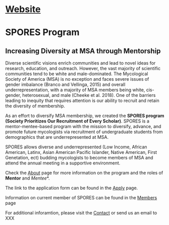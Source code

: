 # [Website](http://MSAspores.github.io)

# SPORES Program
## Increasing Diversity at MSA through Mentorship
 
Diverse scientific visions enrich communities and lead to novel ideas for research, education, and outreach. However, the vast majority of scientific communities tend to be white and male-dominated. The Mycological Society of America (MSA) is no exception and faces severe issues of gender imbalance (Branco and Vellinga, 2015) and overall underrepresentation, with a majority of MSA members being white, cis-gender, heterosexual, and male (Cheeke et al. 2018). One of the barriers leading to inequity that requires attention is our ability to recruit and retain the diversity of membership.
 
As an effort to diversify MSA membership, we created the **SPORES program (Society Prioritizes Our Recruitment of Every Scholar)**. SPORES is a mentor-mentee-based program with the mission to diversify, advance, and promote future mycologists via recruitment of undergraduate students from demographics that are underrepresented at MSA. 

SPORES allows diverse and underrepresented (Low Income, African American, Latinx, Asian American Pacific Islander, Native American, First Genetation, ect) budding mycologists to become members of MSA and attend the annual meeting in a supportive environment.

Check the [About](https://msaspores.github.io/about/) page for more information on the program and the roles of **Mentor** and *Mentee**. 

The link to the application form can be found in the [Apply]() page.

Information on current member of SPORES can be found in the [Members](https://msaspores.github.io/members/) page

For additional inforamtion, please visit the [Contact](https://msaspores.github.io/contact/) or send us an email to XXX

